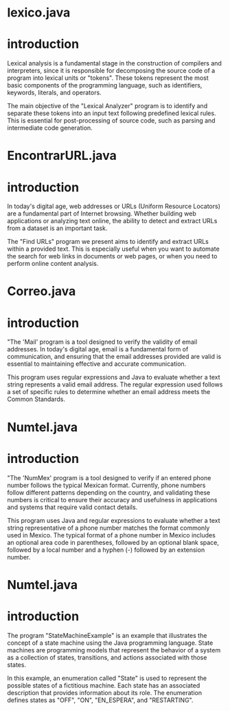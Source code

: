 # lexico.java

# introduction

Lexical analysis is a fundamental stage in the construction of compilers and interpreters, since it is responsible for decomposing the source code of a program into lexical units or "tokens". These tokens represent the most basic components of the programming language, such as identifiers, keywords, literals, and operators.

The main objective of the "Lexical Analyzer" program is to identify and separate these tokens into an input text following predefined lexical rules. This is essential for post-processing of source code, such as parsing and intermediate code generation.

# EncontrarURL.java

# introduction

In today's digital age, web addresses or URLs (Uniform Resource Locators) are a fundamental part of Internet browsing. Whether building web applications or analyzing text online, the ability to detect and extract URLs from a dataset is an important task.

The "Find URLs" program we present aims to identify and extract URLs within a provided text. This is especially useful when you want to automate the search for web links in documents or web pages, or when you need to perform online content analysis.

# Correo.java

# introduction

"The 'Mail' program is a tool designed to verify the validity of email addresses. In today's digital age, email is a fundamental form of communication, and ensuring that the email addresses provided are valid is essential to maintaining effective and accurate communication.

This program uses regular expressions and Java to evaluate whether a text string represents a valid email address. The regular expression used follows a set of specific rules to determine whether an email address meets the Common Standards.

# Numtel.java

# introduction

"The 'NumMex' program is a tool designed to verify if an entered phone number follows the typical Mexican format. Currently, phone numbers follow different patterns depending on the country, and validating these numbers is critical to ensure their accuracy and usefulness in applications and systems that require valid contact details.

This program uses Java and regular expressions to evaluate whether a text string representative of a phone number matches the format commonly used in Mexico. The typical format of a phone number in Mexico includes an optional area code in parentheses, followed by an optional blank space, followed by a local number and a hyphen (-) followed by an extension number.

# Numtel.java

# introduction

The program "StateMachineExample" is an example that illustrates the concept of a state machine using the Java programming language. State machines are programming models that represent the behavior of a system as a collection of states, transitions, and actions associated with those states.

In this example, an enumeration called "State" is used to represent the possible states of a fictitious machine. Each state has an associated description that provides information about its role. The enumeration defines states as "OFF", "ON", "EN_ESPERA", and "RESTARTING".
